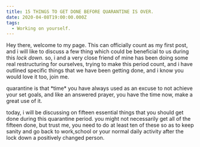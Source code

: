 ```yaml
---
title: 15 THINGS TO GET DONE BEFORE QUARANTINE IS OVER.
date: 2020-04-08T19:00:00.000Z
tags:
  - Working on yourself.
---
```

Hey there, welcome to my page. This can officially count as my first post, and i will like to discuss a few thing which could be beneficial to us during this *lock down.* so, i and a very close friend of mine has been doing some real restructuring for ourselves, trying to make this period count, and i have outlined specific things that we have been getting done, and i know you would love it too, join me. 

quarantine is that \*time\* you have always used as an excuse to not achieve your set goals, and like an answered prayer, you have the time now, make a great use of it.

today, i will be discussing on fifteen essential things that you should get done during this quarantine period. you might not necessarily get all of the fifteen done, but trust me, you need to do at least ten of these so as to keep sanity and go back to work,school or your normal daily activity after the lock down a positively changed person.